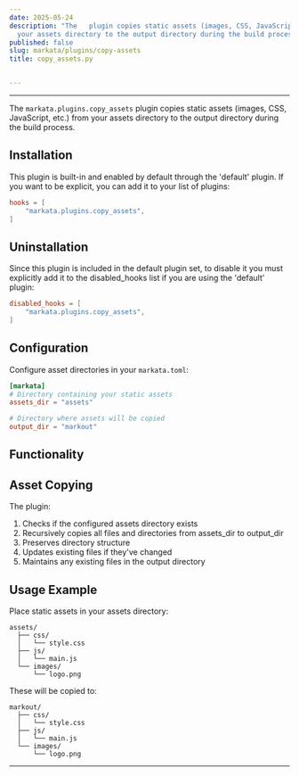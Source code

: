 ```yaml
---
date: 2025-05-24
description: "The   plugin copies static assets (images, CSS, JavaScript, etc.) from
  your assets directory to the output directory during the build process. Installation\u2026"
published: false
slug: markata/plugins/copy-assets
title: copy_assets.py


---
```


---

The `markata.plugins.copy_assets` plugin copies static assets (images, CSS, JavaScript, etc.)
from your assets directory to the output directory during the build process.

## Installation

This plugin is built-in and enabled by default through the 'default' plugin.
If you want to be explicit, you can add it to your list of plugins:

```toml
hooks = [
    "markata.plugins.copy_assets",
]
```

## Uninstallation

Since this plugin is included in the default plugin set, to disable it you must explicitly
add it to the disabled_hooks list if you are using the 'default' plugin:

```toml
disabled_hooks = [
    "markata.plugins.copy_assets",
]
```

## Configuration

Configure asset directories in your `markata.toml`:

```toml
[markata]
# Directory containing your static assets
assets_dir = "assets"

# Directory where assets will be copied
output_dir = "markout"
```

## Functionality

## Asset Copying

The plugin:
1. Checks if the configured assets directory exists
2. Recursively copies all files and directories from assets_dir to output_dir
3. Preserves directory structure
4. Updates existing files if they've changed
5. Maintains any existing files in the output directory

## Usage Example

Place static assets in your assets directory:
```
assets/
  ├── css/
  │   └── style.css
  ├── js/
  │   └── main.js
  └── images/
      └── logo.png
```

These will be copied to:
```
markout/
  ├── css/
  │   └── style.css
  ├── js/
  │   └── main.js
  └── images/
      └── logo.png
```

---